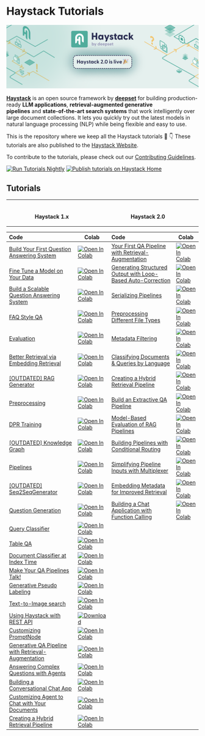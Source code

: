 # Haystack Tutorials

<div align="center">
  <a href="https://haystack.deepset.ai/"><img src="https://github.com/deepset-ai/haystack/blob/main/docs/img/banner_20.png" alt="Green logo of a stylized white 'H' with the text 'Haystack, by deepset. Haystack 2.0 is live 🎉' Abstract green and yellow diagrams in the background."></a>
</div>

[**Haystack**](https://github.com/deepset-ai/haystack) is an open source framework by [**deepset**](https://deepset.ai) for building production-ready **LLM applications**, **retrieval-augmented generative pipelines** and **state-of-the-art search systems** that work intelligently over large document collections. It lets you quickly try out the latest models in natural language processing (NLP) while being flexible and easy to use.

This is the repository where we keep all the Haystack tutorials 📓 👇 These tutorials are also published to the [Haystack Website](https://haystack.deepset.ai/tutorials/).

To contribute to the tutorials, please check out our [Contributing Guidelines](./Contributing.md).

[![Run Tutorials Nightly](https://github.com/deepset-ai/haystack-tutorials/actions/workflows/nightly.yml/badge.svg)](https://github.com/deepset-ai/haystack-tutorials/actions/workflows/nightly.yml)
[![Publish tutorials on Haystack Home](https://github.com/deepset-ai/haystack-tutorials/actions/workflows/publish_tutorials.yml/badge.svg)](https://github.com/deepset-ai/haystack-tutorials/actions/workflows/publish_tutorials.yml)

## Tutorials

<table>
<tr>
<th align="center">
<img width="465px">
<p> 
Haystack 1.x
</p>
</th>
<th align="center">
<img width="535px">
<p> 
Haystack 2.0
</p>
</th>
</tr>
</table>

| Code                                                                                                      | Colab                                                                                                                                                                                                                                     | Code                                                                                                             | Colab                                                                                                                                                                                                                    |
| :-------------------------------------------------------------------------------------------------------- | ----------------------------------------------------------------------------------------------------------------------------------------------------------------------------------------------------------------------------------------- | :--------------------------------------------------------------------------------------------------------------- | ------------------------------------------------------------------------------------------------------------------------------------------------------------------------------------------------------------------------ |
| [Build Your First Question Answering System](./tutorials/01_Basic_QA_Pipeline.ipynb)                      | [![Open In Colab](https://colab.research.google.com/assets/colab-badge.svg)](https://colab.research.google.com/github/deepset-ai/haystack-tutorials/blob/main/tutorials/01_Basic_QA_Pipeline.ipynb)                                       | [Your First QA Pipeline with Retrieval-Augmentation](./tutorials/27_First_RAG_Pipeline.ipynb)                    | [![Open In Colab](https://colab.research.google.com/assets/colab-badge.svg)](https://colab.research.google.com/github/deepset-ai/haystack-tutorials/blob/main/tutorials/27_First_RAG_Pipeline.ipynb)                     |
| [Fine Tune a Model on Your Data](./tutorials/02_Finetune_a_model_on_your_data.ipynb)                      | [![Open In Colab](https://colab.research.google.com/assets/colab-badge.svg)](https://colab.research.google.com/github/deepset-ai/haystack-tutorials/blob/main/tutorials/02_Finetune_a_model_on_your_data.ipynb)                           | [Generating Structured Output with Loop-Based Auto-Correction](./tutorials/28_Structured_Output_With_Loop.ipynb) | [![Open In Colab](https://colab.research.google.com/assets/colab-badge.svg)](https://colab.research.google.com/github/deepset-ai/haystack-tutorials/blob/main/tutorials/28_Structured_Output_With_Loop.ipynb)            |
| [Build a Scalable Question Answering System](./tutorials/03_Scalable_QA_System.ipynb)                     | [![Open In Colab](https://colab.research.google.com/assets/colab-badge.svg)](https://colab.research.google.com/github/deepset-ai/haystack-tutorials/blob/main/tutorials/03_Scalable_QA_System.ipynb)                                      | [Serializing Pipelines](./tutorials/29_Serializing_Pipelines.ipynb)                                              | [![Open In Colab](https://colab.research.google.com/assets/colab-badge.svg)](https://colab.research.google.com/github/deepset-ai/haystack-tutorials/blob/main/tutorials/29_Serializing_Pipelines.ipynb)                  |
| [FAQ Style QA](./tutorials/04_FAQ_style_QA.ipynb)                                                         | [![Open In Colab](https://colab.research.google.com/assets/colab-badge.svg)](https://colab.research.google.com/github/deepset-ai/haystack-tutorials/blob/main/tutorials/04_FAQ_style_QA.ipynb)                                            | [Preprocessing Different File Types](./tutorials/30_File_Type_Preprocessing_Index_Pipeline.ipynb)                | [![Open In Colab](https://colab.research.google.com/assets/colab-badge.svg)](https://colab.research.google.com/github/deepset-ai/haystack-tutorials/blob/main/tutorials/30_File_Type_Preprocessing_Index_Pipeline.ipynb) |
| [Evaluation](./tutorials/05_Evaluation.ipynb)                                                             | [![Open In Colab](https://colab.research.google.com/assets/colab-badge.svg)](https://colab.research.google.com/github/deepset-ai/haystack-tutorials/blob/main/tutorials/05_Evaluation.ipynb)                                              | [Metadata Filtering](./tutorials/31_Metadata_Filtering.ipynb)                                                    | [![Open In Colab](https://colab.research.google.com/assets/colab-badge.svg)](https://colab.research.google.com/github/deepset-ai/haystack-tutorials/blob/main/tutorials/31_Metadata_Filtering.ipynb)                     |
| [Better Retrieval via Embedding Retrieval](./tutorials/06_Better_Retrieval_via_Embedding_Retrieval.ipynb) | [![Open In Colab](https://colab.research.google.com/assets/colab-badge.svg)](https://colab.research.google.com/github/deepset-ai/haystack-tutorials/blob/main/tutorials/06_Better_Retrieval_via_Embedding_Retrieval.ipynb)                | [Classifying Documents & Queries by Language](./tutorials/32_Classifying_Documents_and_Queries_by_Language.ipynb)| [![Open In Colab](https://colab.research.google.com/assets/colab-badge.svg)](https://colab.research.google.com/github/deepset-ai/haystack-tutorials/blob/main/tutorials/32_Classifying_Documents_and_Queries_by_Language.ipynb)|
| [[OUTDATED] RAG Generator](./tutorials/07_RAG_Generator.ipynb)                                            | [![Open In Colab](https://colab.research.google.com/assets/colab-badge.svg)](https://colab.research.google.com/github/deepset-ai/haystack-tutorials/blob/main/tutorials/07_RAG_Generator.ipynb)                                           | [Creating a Hybrid Retrieval Pipeline](./tutorials/33_Hybrid_Retrieval.ipynb)                                    | [![Open In Colab](https://colab.research.google.com/assets/colab-badge.svg)](https://colab.research.google.com/github/deepset-ai/haystack-tutorials/blob/main/tutorials/33_Hybrid_Retrieval.ipynb)                       |
| [Preprocessing](./tutorials/08_Preprocessing.ipynb)                                                       | [![Open In Colab](https://colab.research.google.com/assets/colab-badge.svg)](https://colab.research.google.com/github/deepset-ai/haystack-tutorials/blob/main/tutorials/08_Preprocessing.ipynb)                                           | [Build an Extractive QA Pipeline](./tutorials/34_Extractive_QA_Pipeline.ipynb)                                   | [![Open In Colab](https://colab.research.google.com/assets/colab-badge.svg)](https://colab.research.google.com/github/deepset-ai/haystack-tutorials/blob/main/tutorials/34_Extractive_QA_Pipeline.ipynb)                 |
| [DPR Training](./tutorials/09_DPR_training.ipynb)                                                         | [![Open In Colab](https://colab.research.google.com/assets/colab-badge.svg)](https://colab.research.google.com/github/deepset-ai/haystack-tutorials/blob/main/tutorials/09_DPR_training.ipynb)                                            | [Model-Based Evaluation of RAG Pipelines](./tutorials/35_Model_Based_Evaluation_of_RAG_Pipelines.ipynb)          | [![Open In Colab](https://colab.research.google.com/assets/colab-badge.svg)](https://colab.research.google.com/github/deepset-ai/haystack-tutorials/blob/main/tutorials/35_Model_Based_Evaluation_of_RAG_Pipelines.ipynb)|
| [[OUTDATED] Knowledge Graph](./tutorials/10_Knowledge_Graph.ipynb)                                        | [![Open In Colab](https://colab.research.google.com/assets/colab-badge.svg)](https://colab.research.google.com/github/deepset-ai/haystack-tutorials/blob/main/tutorials/10_Knowledge_Graph.ipynb)                                         | [Building Pipelines with Conditional Routing](./tutorials/36_Building_Fallbacks_with_Conditional_Routing.ipynb)  | [![Open In Colab](https://colab.research.google.com/assets/colab-badge.svg)](https://colab.research.google.com/github/deepset-ai/haystack-tutorials/blob/main/tutorials/36_Building_Fallbacks_with_Conditional_Routing.ipynb)|
| [Pipelines](./tutorials/11_Pipelines.ipynb)                                                               | [![Open In Colab](https://colab.research.google.com/assets/colab-badge.svg)](https://colab.research.google.com/github/deepset-ai/haystack-tutorials/blob/main/tutorials/11_Pipelines.ipynb)                                               | [Simplifying Pipeline Inputs with Multiplexer](./tutorials/37_Simplifying_Pipeline_Inputs_with_Multiplexer.ipynb)| [![Open In Colab](https://colab.research.google.com/assets/colab-badge.svg)](https://colab.research.google.com/github/deepset-ai/haystack-tutorials/blob/main/tutorials/37_Simplifying_Pipeline_Inputs_with_Multiplexer.ipynb)|
| [[OUTDATED] Seq2SeqGenerator](./tutorials/12_LFQA.ipynb)                                                  | [![Open In Colab](https://colab.research.google.com/assets/colab-badge.svg)](https://colab.research.google.com/github/deepset-ai/haystack-tutorials/blob/main/tutorials/12_LFQA.ipynb)                                                    | [Embedding Metadata for Improved Retrieval](./tutorials/39_Embedding_Metadata_for_Improved_Retrieval.ipynb)      | [![Open In Colab](https://colab.research.google.com/assets/colab-badge.svg)](https://colab.research.google.com/github/deepset-ai/haystack-tutorials/blob/main/tutorials/39_Embedding_Metadata_for_Improved_Retrieval.ipynb)|
| [Question Generation](./tutorials/13_Question_generation.ipynb)                                           | [![Open In Colab](https://colab.research.google.com/assets/colab-badge.svg)](https://colab.research.google.com/github/deepset-ai/haystack-tutorials/blob/main/tutorials/13_Question_generation.ipynb)                                     | [Building a Chat Application with Function Calling](./tutorials/40_Building_Chat_Application_with_Function_Calling.ipynb)| [![Open In Colab](https://colab.research.google.com/assets/colab-badge.svg)](https://colab.research.google.com/github/deepset-ai/haystack-tutorials/blob/main/tutorials/40_Building_Chat_Application_with_Function_Calling.ipynb)|
| [Query Classifier](./tutorials/14_Query_Classifier.ipynb)                                                 | [![Open In Colab](https://colab.research.google.com/assets/colab-badge.svg)](https://colab.research.google.com/github/deepset-ai/haystack-tutorials/blob/main/tutorials/14_Query_Classifier.ipynb)                                        |                                                                                                                  |                                                                                                                                                                                                                          |
| [Table QA](./tutorials/15_TableQA.ipynb)                                                                  | [![Open In Colab](https://colab.research.google.com/assets/colab-badge.svg)](https://colab.research.google.com/github/deepset-ai/haystack-tutorials/blob/main/tutorials/15_TableQA.ipynb)                                                 |                                                                                                                  |                                                                                                                                                                                                                          |
| [Document Classifier at Index Time](./tutorials/16_Document_Classifier_at_Index_Time.ipynb)               | [![Open In Colab](https://colab.research.google.com/assets/colab-badge.svg)](https://colab.research.google.com/github/deepset-ai/haystack-tutorials/blob/main/tutorials/16_Document_Classifier_at_Index_Time.ipynb)                       |                                                                                                                  |                                                                                                                                                                                                                          |
| [Make Your QA Pipelines Talk!](./tutorials/17_Audio.ipynb)                                                | [![Open In Colab](https://colab.research.google.com/assets/colab-badge.svg)](https://colab.research.google.com/github/deepset-ai/haystack-tutorials/blob/main/tutorials/17_Audio.ipynb)                                                   |                                                                                                                  |                                                                                                                                                                                                                          |
| [Generative Pseudo Labeling](./tutorials/18_GPL.ipynb)                                                    | [![Open In Colab](https://colab.research.google.com/assets/colab-badge.svg)](https://colab.research.google.com/github/deepset-ai/haystack-tutorials/blob/main/tutorials/18_GPL.ipynb)                                                     |                                                                                                                  |                                                                                                                                                                                                                          |
| [Text-to-Image search](./tutorials/19_Text_to_Image_search_pipeline_with_MultiModal_Retriever.ipynb)      | [![Open In Colab](https://colab.research.google.com/assets/colab-badge.svg)](https://colab.research.google.com/github/deepset-ai/haystack-tutorials/blob/main/tutorials/19_Text_to_Image_search_pipeline_with_MultiModal_Retriever.ipynb) |                                                                                                                  |                                                                                                                                                                                                                          |
| [Using Haystack with REST API](./tutorials/20_Using_Haystack_with_REST_API.ipynb)                         | <a href="https://haystack.deepset.ai/downloads/20_Using_Haystack_with_REST_API.ipynb" target="_blank"><img alt="Download" src="https://img.shields.io/badge/DOWNLOAD-blue?&style=for-the-badge"/> <a>                                     |                                                                                                                  |                                                                                                                                                                                                                          |
| [Customizing PromptNode](./tutorials/21_Customizing_PromptNode.ipynb)                                     | [![Open In Colab](https://colab.research.google.com/assets/colab-badge.svg)](https://colab.research.google.com/github/deepset-ai/haystack-tutorials/blob/main/tutorials/21_Customizing_PromptNode.ipynb)                                  |                                                                                                                  |                                                                                                                                                                                                                          |
| [Generative QA Pipeline with Retrieval-Augmentation](./tutorials/22_Pipeline_with_PromptNode.ipynb)       | [![Open In Colab](https://colab.research.google.com/assets/colab-badge.svg)](https://colab.research.google.com/github/deepset-ai/haystack-tutorials/blob/main/tutorials/22_Pipeline_with_PromptNode.ipynb)                                |                                                                                                                  |                                                                                                                                                                                                                          |
| [Answering Complex Questions with Agents](./tutorials/23_Answering_Multihop_Questions_with_Agents.ipynb)  | [![Open In Colab](https://colab.research.google.com/assets/colab-badge.svg)](https://colab.research.google.com/github/deepset-ai/haystack-tutorials/blob/main/tutorials/23_Answering_Multihop_Questions_with_Agents.ipynb)                |                                                                                                                  |                                                                                                                                                                                                                          |
| [Building a Conversational Chat App](./tutorials/24_Building_Chat_App.ipynb)                              | [![Open In Colab](https://colab.research.google.com/assets/colab-badge.svg)](https://colab.research.google.com/github/deepset-ai/haystack-tutorials/blob/main/tutorials/24_Building_Chat_App.ipynb)                                       |                                                                                                                  |                                                                                                                                                                                                                          |
| [Customizing Agent to Chat with Your Documents](./tutorials/25_Customizing_Agent.ipynb)                   | [![Open In Colab](https://colab.research.google.com/assets/colab-badge.svg)](https://colab.research.google.com/github/deepset-ai/haystack-tutorials/blob/main/tutorials/25_Customizing_Agent.ipynb)                                       |                                                                                                                  |                                                                                                                                                                                                                          |
| [Creating a Hybrid Retrieval Pipeline](./tutorials/26_Hybrid_Retrieval.ipynb)                             | [![Open In Colab](https://colab.research.google.com/assets/colab-badge.svg)](https://colab.research.google.com/github/deepset-ai/haystack-tutorials/blob/main/tutorials/26_Hybrid_Retrieval.ipynb)                                        |                                                                                                                  |                                                                                                                                                                                                                          |
